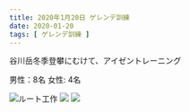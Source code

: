 ```yaml
---
title: 2020年1月20日 ゲレンデ訓練
date: 2020-01-20 
tags: [ ゲレンデ訓練 ]
---
```



谷川岳冬季登攀にむけて、アイゼントレーニング

男性：8名
女性: 4名

![ルート工作](/2020/01/20/20200120/1.jpg)
![](/2020/01/20/20200120/2.jpg)
![](/2020/01/20/20200120/3.jpg)
